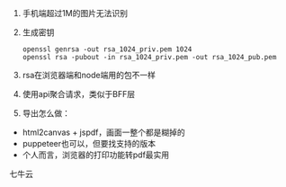 1. 手机端超过1M的图片无法识别
2. 生成密钥

   ```
   openssl genrsa -out rsa_1024_priv.pem 1024
   openssl rsa -pubout -in rsa_1024_priv.pem -out rsa_1024_pub.pem

   ```
3. rsa在浏览器端和node端用的包不一样
4. 使用api聚合请求，类似于BFF层
5. 导出怎么做：

* html2canvas + jspdf，画面一整个都是糊掉的
* puppeteer也可以，但要找支持的版本
* 个人而言，浏览器的打印功能转pdf最实用

七牛云

